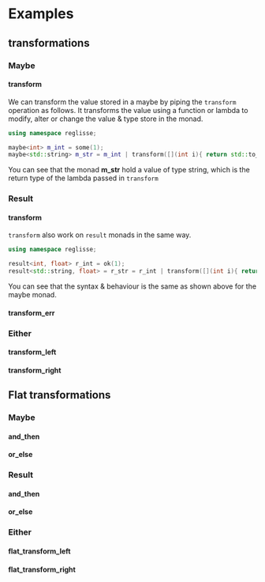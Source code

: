 # Examples

## transformations

### Maybe

#### transform

We can transform the value stored in a maybe by piping the `transform` operation as follows. It transforms the value
using a function or lambda to modify, alter or change the value & type store in the monad.

```cpp
using namespace reglisse;

maybe<int> m_int = some(1);
maybe<std::string> m_str = m_int | transform([](int i){ return std::to_string(i); });
```

You can see that the monad **m_str** hold a value of type string, which is the return type of the lambda passed in
`transform`

### Result

#### transform

`transform` also work on `result` monads in the same way.

```cpp
using namespace reglisse;

result<int, float> r_int = ok(1);
result<std::string, float> = r_str = r_int | transform([](int i){ return std::to_string(i); });
```

You can see that the syntax & behaviour is the same as shown above for the maybe monad.
    

#### transform_err

### Either

#### transform_left

#### transform_right

## Flat transformations

### Maybe

#### and_then

#### or_else

### Result

#### and_then

#### or_else

### Either

#### flat_transform_left

#### flat_transform_right
